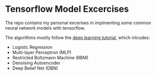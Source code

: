 Tensorflow Model Excercises
===========================
The repo contains my personal excerises in implmenting some common
neural network models with tensorflow.

The algorithms mostly follow the [deep learning tutorial](http://deeplearning.net/tutorial/), which inlcudes:
- Logistic Regression
- Multi-layer Perceptron (MLP)
- Restricted Boltzmann Machine (RBM)
- Denoising Autoencoder
- Deep Belief Net (DBN)
